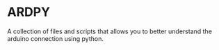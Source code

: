 # ARDPY
A collection of files and scripts that allows you to better understand the arduino connection using python.
